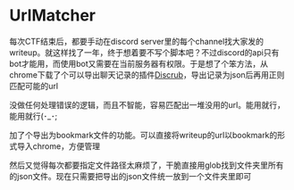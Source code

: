 # UrlMatcher

每次CTF结束后，都要手动在discord server里的每个channel找大家发的writeup。就这样找了一年，终于想着要不写个脚本吧？不过discord的api只有bot才能用，而使用bot又需要在当前服务器有权限。于是想了个笨方法，从chrome下载了个可以导出聊天记录的插件[Discrub](https://chromewebstore.google.com/detail/discrub/plhdclenpaecffbcefjmpkkbdpkmhhbj)，导出记录为json后再用正则匹配可能的url

没做任何处理错误的逻辑，而且不智能，容易匹配出一堆没用的url。能用就行，能用就行(･_･;

加了个导出为bookmark文件的功能。可以直接将writeup的url以bookmark的形式导入chrome，方便管理

然后又觉得每次都要指定文件路径太麻烦了，干脆直接用glob找到文件夹里所有的json文件。现在只需要把导出的json文件统一放到一个文件夹里即可